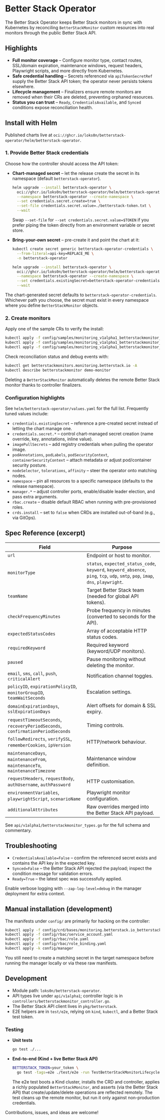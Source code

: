 # Better Stack Operator

The Better Stack Operator keeps Better Stack monitors in sync with Kubernetes by reconciling `BetterStackMonitor` custom resources into real monitors through the public Better Stack API.

## Highlights

- **Full monitor coverage** – Configure monitor type, contact routes, SSL/domain expiration, maintenance windows, request headers, Playwright scripts, and more directly from Kubernetes.
- **Safe credential handling** – Secrets referenced via `apiTokenSecretRef` supply the Better Stack API token; the operator never persists tokens elsewhere.
- **Lifecycle management** – Finalizers ensure remote monitors are removed when their CRs are deleted, preventing orphaned resources.
- **Status you can trust** – `Ready`, `CredentialsAvailable`, and `Synced` conditions expose reconciliation health.

## Install with Helm

Published charts live at `oci://ghcr.io/loks0n/betterstack-operator/helm/betterstack-operator`.

### 1. Provide Better Stack credentials

Choose how the controller should access the API token:

- **Chart-managed secret** – let the release create the secret in its namespace (default `betterstack-operator`).

  ```bash
  helm upgrade --install betterstack-operator \
    oci://ghcr.io/loks0n/betterstack-operator/helm/betterstack-operator \
    --namespace betterstack-operator --create-namespace \
    --set credentials.secret.create=true \
    --set-file credentials.secret.value=./betterstack-token.txt \
    --wait
  ```

  Swap `--set-file` for `--set credentials.secret.value=$TOKEN` if you prefer piping the token directly from an environment variable or secret store.

- **Bring-your-own secret** – pre-create it and point the chart at it:

  ```bash
  kubectl create secret generic betterstack-operator-credentials \
    --from-literal=api-key=REPLACE_ME \
    -n betterstack-operator

  helm upgrade --install betterstack-operator \
    oci://ghcr.io/loks0n/betterstack-operator/helm/betterstack-operator \
    --namespace betterstack-operator --create-namespace \
    --set credentials.existingSecret=betterstack-operator-credentials \
    --wait
  ```

The chart-generated secret defaults to `betterstack-operator-credentials`. Whichever path you choose, the secret must exist in every namespace where you define `BetterStackMonitor` objects.

### 2. Create monitors

Apply one of the sample CRs to verify the install:

```bash
kubectl apply -f config/samples/monitoring_v1alpha1_betterstackmonitor_https.yaml
kubectl apply -f config/samples/monitoring_v1alpha1_betterstackmonitor_keyword.yaml
kubectl apply -f config/samples/monitoring_v1alpha1_betterstackmonitor_tcp.yaml
```

Check reconciliation status and debug events with:

```bash
kubectl get betterstackmonitors.monitoring.betterstack.io -A
kubectl describe betterstackmonitor demo-monitor
```

Deleting a `BetterStackMonitor` automatically deletes the remote Better Stack monitor thanks to controller finalizers.

### Configuration highlights

See `helm/betterstack-operator/values.yaml` for the full list. Frequently tuned values include:

- `credentials.existingSecret` – reference a pre-created secret instead of letting the chart manage one.
- `credentials.secret.*` – control chart-managed secret creation (name override, key, annotations, inline value).
- `imagePullSecrets` – add registry credentials when pulling the operator image.
- `podAnnotations`, `podLabels`, `podSecurityContext`, `containerSecurityContext` – attach metadata or adjust pod/container security posture.
- `nodeSelector`, `tolerations`, `affinity` – steer the operator onto matching nodes.
- `namespace` – pin all resources to a specific namespace (defaults to the release namespace).
- `manager.*` – adjust controller ports, enable/disable leader election, and pass extra arguments.
- `rbac.create` – disable default RBAC when running with pre-provisioned roles.
- `crds.install` – set to `false` when CRDs are installed out-of-band (e.g., via GitOps).

## Spec Reference (excerpt)

| Field | Purpose |
| --- | --- |
| `url` | Endpoint or host to monitor. |
| `monitorType` | `status`, `expected_status_code`, `keyword`, `keyword_absence`, `ping`, `tcp`, `udp`, `smtp`, `pop`, `imap`, `dns`, `playwright`. |
| `teamName` | Target Better Stack team (needed for global API tokens). |
| `checkFrequencyMinutes` | Probe frequency in minutes (converted to seconds for the API). |
| `expectedStatusCodes` | Array of acceptable HTTP status codes. |
| `requiredKeyword` | Required keyword (keyword/UDP monitors). |
| `paused` | Pause monitoring without deleting the monitor. |
| `email`, `sms`, `call`, `push`, `criticalAlert` | Notification channel toggles. |
| `policyID`, `expirationPolicyID`, `monitorGroupID`, `teamWaitSeconds` | Escalation settings. |
| `domainExpirationDays`, `sslExpirationDays` | Alert offsets for domain & SSL expiry. |
| `requestTimeoutSeconds`, `recoveryPeriodSeconds`, `confirmationPeriodSeconds` | Timing controls. |
| `followRedirects`, `verifySSL`, `rememberCookies`, `ipVersion` | HTTP/network behaviour. |
| `maintenanceDays`, `maintenanceFrom`, `maintenanceTo`, `maintenanceTimezone` | Maintenance window definition. |
| `requestHeaders`, `requestBody`, `authUsername`, `authPassword` | HTTP customisation. |
| `environmentVariables`, `playwrightScript`, `scenarioName` | Playwright monitor configuration. |
| `additionalAttributes` | Raw overrides merged into the Better Stack API payload. |

See `api/v1alpha1/betterstackmonitor_types.go` for the full schema and commentary.

## Troubleshooting

- `CredentialsAvailable=False` – confirm the referenced secret exists and contains the API key in the expected key.
- `Synced=False` – the Better Stack API rejected the payload; inspect the condition message for validation errors.
- `Ready=True` – the latest spec was successfully applied.

Enable verbose logging with `--zap-log-level=debug` in the manager deployment for extra context.

## Manual installation (development)

The manifests under `config/` are primarily for hacking on the controller:

```bash
kubectl apply -f config/crd/bases/monitoring.betterstack.io_betterstackmonitors.yaml
kubectl apply -f config/rbac/service_account.yaml
kubectl apply -f config/rbac/role.yaml
kubectl apply -f config/rbac/role_binding.yaml
kubectl apply -k config/manager
```

You still need to create a matching secret in the target namespace before running the manager locally or via these raw manifests.

## Development

- Module path: `loks0n/betterstack-operator`.
- API types live under `api/v1alpha1`; controller logic is in `controllers/betterstackmonitor_controller.go`.
- The Better Stack API client lives in `pkg/betterstack`.
- E2E helpers are in `test/e2e`, relying on `kind`, `kubectl`, and a Better Stack test token.

### Testing

- **Unit tests**

  ```bash
  go test ./...
  ```

- **End-to-end (Kind + live Better Stack API)**

  ```bash
  BETTERSTACK_TOKEN=your_token \
    go test -tags=e2e ./test/e2e -run TestBetterStackMonitorLifecycle
  ```

  The e2e test boots a Kind cluster, installs the CRD and controller, applies a richly populated `BetterStackMonitor`, and asserts (via the Better Stack API) that create/update/delete operations are reflected remotely. The test cleans up the remote monitor, but run it only against non-production credentials.

Contributions, issues, and ideas are welcome!
